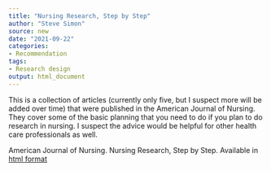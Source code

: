 ```yaml
---
title: "Nursing Research, Step by Step"
author: "Steve Simon"
source: new
date: "2021-09-22"
categories:
- Recommendation
tags:
- Research design
output: html_document
---
```


This is a collection of articles (currently only five, but I suspect more will be added over time) that were published in the American Journal of Nursing. They cover some of the basic planning that you need to do if you plan to do research in nursing. I suspect the advice would be helpful for other health care professionals as well.

<!---More--->

American Journal of Nursing. Nursing Research, Step by Step. Available in [html format][ajn1]

[ajn1]: https://journals.lww.com/ajnonline/pages/collectiondetails.aspx?TopicalCollectionId=51
